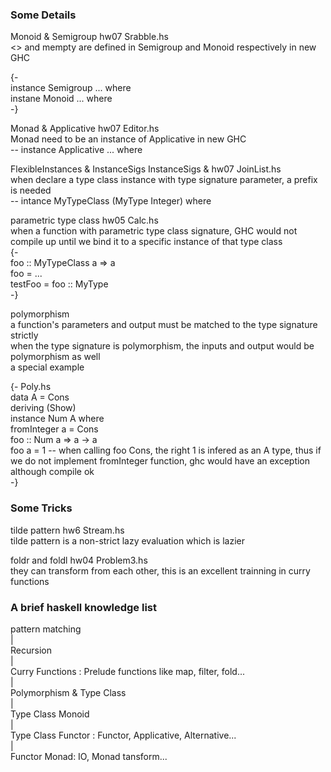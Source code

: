### Some Details
Monoid & Semigroup hw07 Srabble.hs  
<> and mempty are defined in Semigroup and Monoid respectively in new GHC

{-  
instance Semigroup 	...	where  
instane  Monoid 	... where  
-}

Monad & Applicative hw07 Editor.hs  
Monad need to be an instance of Applicative in new GHC  
-- instance Applicative ... where  

FlexibleInstances & InstanceSigs InstanceSigs & hw07 JoinList.hs  
when declare a type class instance with type signature parameter, a prefix is needed  
-- intance MyTypeClass (MyType Integer) where  

parametric type class hw05 Calc.hs  
when a function with parametric type class signature, GHC would not compile up until we bind it to a specific instance of that type class  
{-  
foo :: MyTypeClass a => a   
foo = ...  
testFoo = foo :: MyType  
-}

polymorphism  
a function's parameters and output must be matched to the type signature strictly  
when the type signature is polymorphism, the inputs and output would be polymorphism as well  
a special example

{- Poly.hs  
data A = Cons  
  deriving (Show)  
instance Num A where  
    fromInteger a = Cons  
foo :: Num a => a -> a  
foo a = 1 -- when calling foo Cons, the right 1 is infered as an A type, thus if we do not implement fromInteger function, ghc would have an exception although compile ok   
-}

### Some Tricks
tilde pattern hw6 Stream.hs  
tilde pattern is a non-strict lazy evaluation which is lazier  

foldr and foldl hw04 Problem3.hs  
they can transform from each other, this is an excellent trainning in curry functions  

### A brief haskell knowledge list
pattern matching  
     |  
 Recursion  
	 |  
Curry Functions : Prelude functions like map, filter, fold...  
	 |  
Polymorphism & Type Class  
	 |  
Type Class Monoid  
	 |  
Type Class Functor : Functor, Applicative, Alternative...  
	 |  
Functor Monad: IO, Monad tansform...  